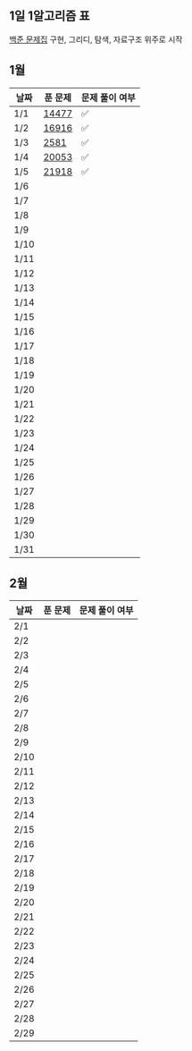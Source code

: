 ## 1일 1알고리즘 표

[백준 문제집](https://github.com/tony9402/baekjoon?tab=readme-ov-file) 구현, 그리디, 탐색, 자료구조 위주로 시작

## 1월

| 날짜   | 푼 문제                                           | 문제 풀이 여부 |
|------|------------------------------------------------|----------|
| 1/1  | [14477](https://www.acmicpc.net/problem/14467) | ✅        |
| 1/2  | [16916](https://www.acmicpc.net/problem/16916) | ✅        |
| 1/3  | [2581](https://www.acmicpc.net/problem/2581)   | ✅        |
| 1/4  | [20053](https://www.acmicpc.net/problem/20053) | ✅        |
| 1/5  | [21918](https://www.acmicpc.net/problem/21918) | ✅        |
| 1/6  |                                                |          |
| 1/7  |                                                |          |
| 1/8  |                                                |          |
| 1/9  |                                                |          |
| 1/10 |                                                |          |
| 1/11 |                                                |          |
| 1/12 |                                                |          |
| 1/13 |                                                |          |
| 1/14 |                                                |          |
| 1/15 |                                                |          |
| 1/16 |                                                |          |
| 1/17 |                                                |          |
| 1/18 |                                                |          |
| 1/19 |                                                |          |
| 1/20 |                                                |          |
| 1/21 |                                                |          |
| 1/22 |                                                |          |
| 1/23 |                                                |          |
| 1/24 |                                                |          |
| 1/25 |                                                |          |
| 1/26 |                                                |          |
| 1/27 |                                                |          |
| 1/28 |                                                |          |
| 1/29 |                                                |          |
| 1/30 |                                                |          |
| 1/31 |                                                |          |

## 2월

| 날짜 | 푼 문제 | 문제 풀이 여부 |
| ---- | ------- | -------------- |
| 2/1  |         |                |
| 2/2  |         |                |
| 2/3  |         |                |
| 2/4  |         |                |
| 2/5  |         |                |
| 2/6  |         |                |
| 2/7  |         |                |
| 2/8  |         |                |
| 2/9  |         |                |
| 2/10 |         |                |
| 2/11 |         |                |
| 2/12 |         |                |
| 2/13 |         |                |
| 2/14 |         |                |
| 2/15 |         |                |
| 2/16 |         |                |
| 2/17 |         |                |
| 2/18 |         |                |
| 2/19 |         |                |
| 2/20 |         |                |
| 2/21 |         |                |
| 2/22 |         |                |
| 2/23 |         |                |
| 2/24 |         |                |
| 2/25 |         |                |
| 2/26 |         |                |
| 2/27 |         |                |
| 2/28 |         |                |
| 2/29 |         |                |
